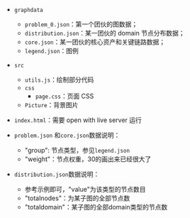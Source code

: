 * `graphdata`
  * `problem_0.json`：第一个团伙的图数据；
  * `distribution.json`：某一团伙的 domain 节点分布数据；
  * `core.json`：某一团伙的核心资产和关键链路数据；
  * `legend.json`：图例
* `src`
  * `utils.js`：绘制部分代码
  * `css`
    * `page.css`：页面 CSS
  * `Picture`：背景图片
* `index.html`：需要 open with live server 运行

* `problem.json` 和`core.json`数据说明：
  * "group": 节点类型，参见`legend.json`
  *  "weight"：节点权重，30的画出来已经很大了
* `distribution.json`数据说明：
  * 参考示例即可，"value"为该类型的节点数目
  * "totalnodes"：为某子图的全部节点数
  * "totaldomain"：某子图的全部domain类型的节点数